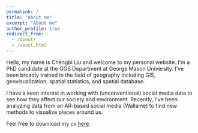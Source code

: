 ```yaml
---
permalink: /
title: "About me"
excerpt: "About me"
author_profile: true
redirect_from: 
  - /about/
  - /about.html
---
```


Hello, my name is Chengbi Liu and welcome to my personal website. I'm a PhD candidate at the GGS Department at George Mason University. I've been broadly trained in the field of geography including GIS, geovisualization, spatial statistics, and spatial database. 

I have a keen interest in working with (unconventional) social media data to see how they affect our society and environment. Recently, I've been analyzing data from an AR-based social media (Wallame) to find new methods to visualize places around us.

Feel free to download my cv [here](https://chengbiliu.github.io/files/cv.pdf).